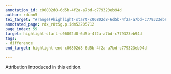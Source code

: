 ```yaml
---
annotation_id: c06802d8-6d5b-4f2a-a7bd-c779323eb94d
author: rdunn5
tei_target: "#range(#highlight-start-c06802d8-6d5b-4f2a-a7bd-c779323eb94d, #highlight-end-c06802d8-6d5b-4f2a-a7bd-c779323eb94d)"
annotated_page: rdx_r8t5g.p.idm52205712
page_index: 59
target: highlight-start-c06802d8-6d5b-4f2a-a7bd-c779323eb94d
tags:
- difference
end_target: highlight-end-c06802d8-6d5b-4f2a-a7bd-c779323eb94d

---
```

Attribution introduced in this edition.
